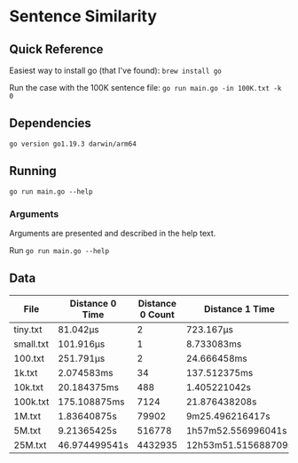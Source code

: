 # Sentence Similarity

## Quick Reference

Easiest way to install go (that I've found): `brew install go`

Run the case with the 100K sentence file: `go run main.go -in 100K.txt -k 0`

## Dependencies

`go version go1.19.3 darwin/arm64`

## Running

`go run main.go --help`

### Arguments

Arguments are presented and described in the help text.

Run `go run main.go --help`

## Data

|File|Distance 0 Time|Distance 0 Count|Distance 1 Time|Distance 1 Count| -size |
|----|---------------|----------------|---------------|----------------|-------|
|tiny.txt|81.042µs|2|723.167µs|0|100|
|small.txt|101.916µs|1|8.733083ms|0|100|
|100.txt|251.791µs|2|24.666458ms|0|100|
|1k.txt|2.074583ms|34|137.512375ms|0|1000|
|10k.txt|20.184375ms|488|1.405221042s|25|10_000|
|100k.txt|175.108875ms|7124|21.876438208s|1186|100_000|
|1M.txt|1.83640875s|79902|9m25.496216417s|38098|1_000_000|
|5M.txt|9.21365425s|516778|1h57m52.556996041s|353343|5_000_000|
|25M.txt|46.974499541s|4432935|12h53m51.515688709s|1976565|25_000_000|
